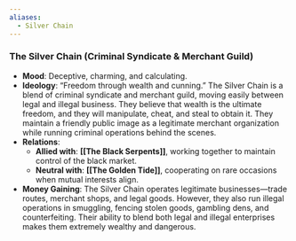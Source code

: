 ```yaml
---
aliases:
  - Silver Chain
---
```


### **The Silver Chain (Criminal Syndicate & Merchant Guild)**

- **Mood**: Deceptive, charming, and calculating.
- **Ideology**: “Freedom through wealth and cunning.” The Silver Chain is a blend of criminal syndicate and merchant guild, moving easily between legal and illegal business. They believe that wealth is the ultimate freedom, and they will manipulate, cheat, and steal to obtain it. They maintain a friendly public image as a legitimate merchant organization while running criminal operations behind the scenes.
- **Relations**:
    - **Allied with**: **[[The Black Serpents]]**, working together to maintain control of the black market.
    - **Neutral with**: **[[The Golden Tide]]**, cooperating on rare occasions when mutual interests align.
- **Money Gaining**: The Silver Chain operates legitimate businesses—trade routes, merchant shops, and legal goods. However, they also run illegal operations in smuggling, fencing stolen goods, gambling dens, and counterfeiting. Their ability to blend both legal and illegal enterprises makes them extremely wealthy and dangerous.